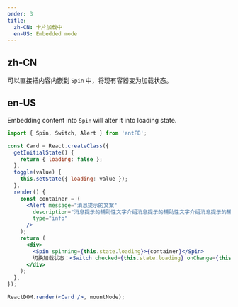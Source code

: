 ```yaml
---
order: 3
title: 
  zh-CN: 卡片加载中
  en-US: Embedded mode
---
```


## zh-CN

可以直接把内容内嵌到 `Spin` 中，将现有容器变为加载状态。

## en-US

Embedding content into `Spin` will alter it into loading state.

````jsx
import { Spin, Switch, Alert } from 'antFB';

const Card = React.createClass({
  getInitialState() {
    return { loading: false };
  },
  toggle(value) {
    this.setState({ loading: value });
  },
  render() {
    const container = (
      <Alert message="消息提示的文案"
        description="消息提示的辅助性文字介绍消息提示的辅助性文字介绍消息提示的辅助性文字介绍"
        type="info"
      />
    );
    return (
      <div>
        <Spin spinning={this.state.loading}>{container}</Spin>
        切换加载状态：<Switch checked={this.state.loading} onChange={this.toggle} />
      </div>
    );
  },
});

ReactDOM.render(<Card />, mountNode);
````
